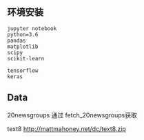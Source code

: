 ## 环境安装

```shell
jupyter notebook
python=3.6
pandas 
matplotlib 
scipy 
scikit-learn

tensorflow
keras
```

## Data
20newsgroups 通过 fetch_20newsgroups获取

text8 http://mattmahoney.net/dc/text8.zip